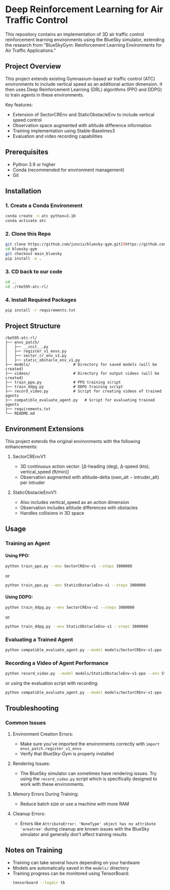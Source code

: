 # Deep Reinforcement Learning for Air Traffic Control

This repository contains an implementation of 3D air traffic control reinforcement learning environments using the BlueSky simulator, extending the research from "BlueSkyGym: Reinforcement Learning Environments for Air Traffic Applications."

## Project Overview

This project extends existing Gymnasium-based air traffic control (ATC) environments to include vertical speed as an additional action dimension. It then uses Deep Reinforcement Learning (DRL) algorithms (PPO and DDPG) to train agents in these environments.

Key features:
- Extension of SectorCREnv and StaticObstacleEnv to include vertical speed control
- Observation space augmented with altitude difference information
- Training implementation using Stable-Baselines3
- Evaluation and video recording capabilities

## Prerequisites

- Python 3.9 or higher
- Conda (recommended for environment management)
- Git

## Installation

### 1. Create a Conda Environment

```bash
conda create -n atc python=3.10
conda activate atc
```

### 2. Clone this Repo

```bash
git clone https://github.com/junzis/bluesky-gym.git](https://github.com/MohamedAbdelnaby7/Blue_Sky_RL.git
cd bluesky-gym
git checkout main_bluesky
pip install -e .
```

### 3. CD back to our code

```bash
cd ..
cd ./rbe595-atc-rl/
```

### 4. Install Required Packages

```bash
pip install -r requirements.txt
```

## Project Structure

```
rbe595-atc-rl/
├── envs_patch/
│   ├── __init__.py
│   ├── register_v1_envs.py
│   ├── sector_cr_env_v1.py
│   ├── static_obstacle_env_v1.py
├── models/                   # Directory for saved models (will be created)
├── videos/                   # Directory for output videos (will be created)
├── train_ppo.py              # PPO training script
├── train_ddpg.py             # DDPG training script
├── record_video.py           # Script for creating videos of trained agents
├── compatible_evaluate_agent.py   # Script for evaluating trained agents
├── requirements.txt
└── README.md
```

## Environment Extensions

This project extends the original environments with the following enhancements:

1. SectorCREnvV1:
   - 3D continuous action vector: [Δ-heading (deg), Δ-speed (kts), vertical_speed (ft/min)]
   - Observation augmented with altitude-delta (own_alt − intruder_alt) per intruder

2. StaticObstacleEnvV1:
   - Also includes vertical_speed as an action dimension
   - Observation includes altitude differences with obstacles
   - Handles collisions in 3D space

## Usage

### Training an Agent

#### Using PPO:

```bash
python train_ppo.py --env SectorCREnv-v1 --steps 3000000
```

or

```bash
python train_ppo.py --env StaticObstacleEnv-v1 --steps 3000000
```

#### Using DDPG:

```bash
python train_ddpg.py --env SectorCREnv-v1 --steps 3000000
```

or

```bash
python train_ddpg.py --env StaticObstacleEnv-v1 --steps 3000000
```

### Evaluating a Trained Agent

```bash
python compatible_evaluate_agent.py --model models/SectorCREnv-v1-ppo --algo ppo --env SectorCREnv-v1 --episodes 5
```

### Recording a Video of Agent Performance

```bash
python record_video.py --model models/StaticObstacleEnv-v1-ppo --env StaticObstacleEnv-v1 --out videos/obstacle_demo.mp4
```

or using the evaluation script with recording:

```bash
python compatible_evaluate_agent.py --model models/SectorCREnv-v1-ppo --algo ppo --env SectorCREnv-v1 --record --out videos/sector_demo.mp4
```

## Troubleshooting

### Common Issues

1. Environment Creation Errors:
   - Make sure you've imported the environments correctly with `import envs_patch.register_v1_envs`
   - Verify that BlueSky-Gym is properly installed

2. Rendering Issues:
   - The BlueSky simulator can sometimes have rendering issues. Try using the `record_video.py` script which is specifically designed to work with these environments.

3. Memory Errors During Training:
   - Reduce batch size or use a machine with more RAM

4. Cleanup Errors:
   - Errors like `AttributeError: 'NoneType' object has no attribute 'areatree'` during cleanup are known issues with the BlueSky simulator and generally don't affect training results

## Notes on Training

- Training can take several hours depending on your hardware
- Models are automatically saved in the `models/` directory
- Training progress can be monitored using TensorBoard:
  ```bash
  tensorboard --logdir tb
  ```
